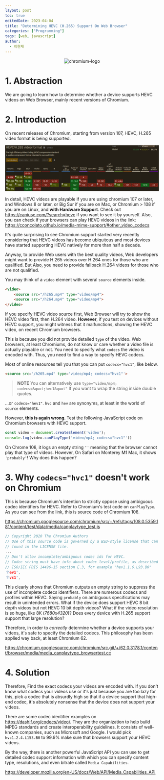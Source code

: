 ```yaml
---
layout: post
toc: true
editedDate: 2023-04-04
title: "Determining HEVC (H.265) Support On Web Browser"
categories: ["Programming"]
tags: [web, javascript]
author:
  - 이현재
---
```


<p align="center">
  <img height="50" src="https://www.chromium.org/_assets/customLogo.png" alt="chromium-logo">
</p>

# 1. Abstraction
We are going to learn how to determine whether a device
supports HEVC videos on Web Browser, mainly recent versions of Chromium.
<!--more-->

# 2. Introduction
On recent releases of Chromium, starting from version 107,
HEVC, H.265 video format is being supported.

![caniuse-hevc](/img/2023-01-12-determining-hevc-support-on-web-browser/caniuse-hevc.png)

In detail, HEVC videos are playable if you are using chromium 107 or later,
and Windows 8 or later, or Big Sur if you are on Mac, or Chromium > 108
if you are on Linux, and **with Hardware Support**.
Check out <https://caniuse.com/?search=hevc> if you want to see it by yourself.
Also, you can check if your browsers can play HEVC videos in the link:
<https://cconcolato.github.io/media-mime-support/#other_video_codecs>

It's quite surprising to see Chromium support started very recently
considering that HEVC videos has become ubiquitous and most devices
have started supporting HEVC natively for more than half a decade.

Anyway, to provide Web users with the best quality videos,
Web developers might want to provide H.265 videos over
H.264 ones for those who are qualified.
But Also, you need to provide fallback H.264 videos for those who are not qualified.

You may think of a `video` element with several `source` elements inside.

```html
<video>
    <source src="/h265.mp4" type="video/mp4">
    <source src="/h264.mp4" type="video/mp4">
</video>
```
If you specify HEVC video source first, Web Browser will try to show the HEVC video
first, then H.264 video.
**However**, if you test on devices without HEVC support,
you might witness that it malfunctions, showing the HEVC video,
on recent Chromium browsers.

This is because you did not provide detailed `type` of the video.
Web browsers, at least Chromiums, do not know or care whether
a video file is actually playable or not.
You need to specify what `codecs` the video is encoded with.
Thus, you need to find a way to specify HEVC codecs.

Most of online resources tell you that
you can put `codecs="hvc1"`, like below.

```html
<source src="/h265.mp4" type='video/mp4; codecs="hvc1"'>
```

> **NOTE** You can alternatively use `type="video/mp4; codecs=&quot;hvc1&quot"`
> If you want to wrap the string inside double quotes.

...or `codecs="hev1"`. `hvc` and `hev` are synonyms, at least
in the world of `source` elements.

However, **this is again wrong**. Test the following JavaScript code on Chromium browsers
with HEVC support.

```js
const video = document.createElement('video');
console.log(video.canPlayType('video/mp4; codecs="hvc1"'))
```

On Chrome 108, it logs an empty string `''` meaning that the browser cannot play
that type of videos.
However, On Safari on Monterey M1 Mac, it shows `'probably'`!
Why does this happen?

# 3. Why `codecs="hvc1"` doesn't work on Chromium
This is because Chromium's intention to strictly oppose
using ambiguous codec identifiers for HEVC.
Refer to Chromium's test code on `canPlayType`.
As you can see from the link, this is source code of Chromium 108.

<https://chromium.googlesource.com/chromium/src/+/refs/tags/108.0.5359.181/content/test/data/media/canplaytype_test.js>

```cc
// Copyright 2020 The Chromium Authors
// Use of this source code is governed by a BSD-style license that can be
// found in the LICENSE file.
...
// Don't allow incomplete/ambiguous codec ids for HEVC.
// Codec string must have info about codec level/profile, as described in
// ISO/IEC FDIS 14496-15 section E.3, for example "hev1.1.6.L93.B0"
'hev1',
'hvc1',
```

This clearly shows that Chromium outputs an empty string to suppress the use of
incomplete codecs identifiers. There are numerous codecs and profiles within HEVC.
Saying `probably` on ambiguous specifications may result in unintended errors.
What if the device does support HEVC 8 bit depth videos
but not HEVC 10 bit depth videos?
What if the video resolution is so huge, like 8K (*7680x4320*)?
Does every device with H.265 support support that large resolution?

Therefore, in order to *correctly* determine whether a device supports your videos,
it's safe to specify the detailed codecs.
This philosophy has been applied way back, at least Chromium 62.

<https://chromium.googlesource.com/chromium/src.git/+/62.0.3178.1/content/browser/media/media_canplaytype_browsertest.cc>

# 4. Solution
Therefore, Find the exact codecs your videos are encoded with.
If you don't know what codecs your videos use or
it's just because you are too lazy for this,
pick a codec that is absurdly high so that if a device support
that high-end codec, it's absolutely nonsense that
the device does not support your videos.

There are some codec identifier examples on <https://dashif.org/codecs/video/>.
They are the organization to help build MPEG standards and
create interoperability guidelines.
It consists of well-known companies, such as Microsoft and Google.
I would pick `hvc1.2.4.L153.B0` to 99.9% make sure
that browsers support your HEVC videos.

By the way, there is another powerful JavaScript API you can use to
get detailed codec support information
with which you can specify content type, resolutions,
and even bitrate called `Media Capabilities`.

<https://developer.mozilla.org/en-US/docs/Web/API/Media_Capabilities_API>
